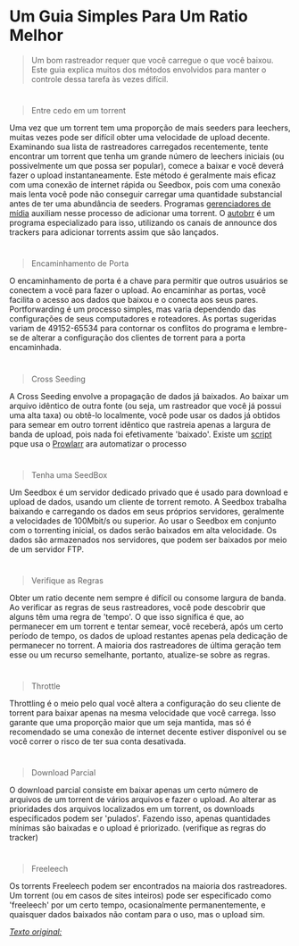 # Um Guia Simples Para Um Ratio Melhor

> Um bom rastreador requer que você carregue o que você baixou. Este guia explica muitos dos métodos envolvidos para manter o controle dessa tarefa às vezes difícil.
#
> Entre cedo em um torrent

Uma vez que um torrent tem uma proporção de mais seeders para leechers, muitas vezes pode ser difícil obter uma velocidade de upload decente. Examinando sua lista de rastreadores carregados recentemente, tente encontrar um torrent que tenha um grande número de leechers iniciais (ou possivelmente um que possa ser popular), comece a baixar e você deverá fazer o upload instantaneamente. Este método é geralmente mais eficaz com uma conexão de internet rápida ou Seedbox, pois com uma conexão mais lenta você pode não conseguir carregar uma quantidade substancial antes de ter uma abundância de seeders. Programas [gerenciadores de mídia](https://c-pirataria.github.io/megathread/ferramentas/?h=prow#gerenciadores-de-midia) auxiliam nesse processo de adicionar uma torrent. O [autobrr](https://autobrr.com) é um programa especializado para isso, utilizando os canais de announce dos trackers para adicionar torrents assim que são lançados.
#
> Encaminhamento de Porta

O encaminhamento de porta é a chave para permitir que outros usuários se conectem a você para fazer o upload. Ao encaminhar as portas, você facilita o acesso aos dados que baixou e o conecta aos seus pares. Portforwarding é um processo simples, mas varia dependendo das configurações de seus computadores e roteadores. As portas sugeridas variam de 49152-65534 para contornar os conflitos do programa e lembre-se de alterar a configuração dos clientes de torrent para a porta encaminhada.
#
> Cross Seeding

A Cross Seeding envolve a propagação de dados já baixados. Ao baixar um arquivo idêntico de outra fonte (ou seja, um rastreador que você já possui uma alta taxa) ou obtê-lo localmente, você pode usar os dados já obtidos para semear em outro torrent idêntico que rastreia apenas a largura de banda de upload, pois nada foi efetivamente 'baixado'. Existe um [script](https://cross-seed.org) pque usa o [Prowlarr](https://c-pirataria.github.io/megathread/ferramentas/?h=prow#gerenciadores-de-midia) ara automatizar o processo 
#
> Tenha uma SeedBox

Um Seedbox é um servidor dedicado privado que é usado para download e upload de dados, usando um cliente de torrent remoto. A Seedbox trabalha baixando e carregando os dados em seus próprios servidores, geralmente a velocidades de 100Mbit/s ou superior. Ao usar o Seedbox em conjunto com o torrenting inicial, os dados serão baixados em alta velocidade. Os dados são armazenados nos servidores, que podem ser baixados por meio de um servidor FTP.
#
> Verifique as Regras

Obter um ratio decente nem sempre é difícil ou consome largura de banda. Ao verificar as regras de seus rastreadores, você pode descobrir que alguns têm uma regra de 'tempo'. O que isso significa é que, ao permanecer em um torrent e tentar semear, você receberá, após um certo período de tempo, os dados de upload restantes apenas pela dedicação de permanecer no torrent. A maioria dos rastreadores de última geração tem esse ou um recurso semelhante, portanto, atualize-se sobre as regras.
#
> Throttle

Throttling é o meio pelo qual você altera a configuração do seu cliente de torrent para baixar apenas na mesma velocidade que você carrega. Isso garante que uma proporção maior que um seja mantida, mas só é recomendado se uma conexão de internet decente estiver disponível ou se você correr o risco de ter sua conta desativada.
#
> Download Parcial

O download parcial consiste em baixar apenas um certo número de arquivos de um torrent de vários arquivos e fazer o upload. Ao alterar as prioridades dos arquivos localizados em um torrent, os downloads especificados podem ser 'pulados'. Fazendo isso, apenas quantidades mínimas são baixadas e o upload é priorizado. (verifique as regras do tracker)
# 
> Freeleech

Os torrents Freeleech podem ser encontrados na maioria dos rastreadores. Um torrent (ou em casos de sites inteiros) pode ser especificado como 'freeleech' por um certo tempo, ocasionalmente permanentemente, e quaisquer dados baixados não contam para o uso, mas o upload sim.

_[Texto original:](https://www.reddit.com/r/trackers/comments/fthja/a_simple_guide_to_a_better_ratio/)_
